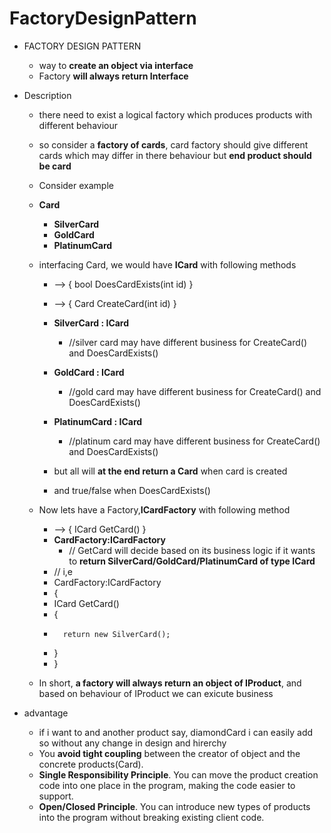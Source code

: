 # FactoryDesignPattern

- FACTORY DESIGN PATTERN
	- way to **create an object via interface**
	- Factory **will always return Interface**
	
- Description
	- there need to exist a logical factory which produces products with different behaviour
	- so consider a **factory of cards**, card factory should give different cards which may differ in there behaviour but **end product should be card**
	- Consider example
	- **Card**
		- **SilverCard** 
		- **GoldCard**
		- **PlatinumCard**
	- interfacing Card, we would have **ICard** with following methods
		- --> { bool DoesCardExists(int id) } 
		- --> { Card CreateCard(int id) }
		- **SilverCard : ICard**
			- //silver card may have different business for CreateCard() and DoesCardExists() 
		- **GoldCard : ICard**
			- //gold card may have different business for CreateCard() and DoesCardExists() 
		- **PlatinumCard : ICard**
			- //platinum card may have different business for CreateCard() and DoesCardExists() 
			
		- but all will **at the end return a Card** when card is created
		- and true/false when DoesCardExists()
	- Now lets have a Factory,**ICardFactory** with following method
		- --> { ICard GetCard() }
		- **CardFactory:ICardFactory**
			- // GetCard will decide based on its business logic if it wants to **return SilverCard/GoldCard/PlatinumCard of type ICard**
		- // i,e 
		- CardFactory:ICardFactory
		- {
		-	ICard GetCard()
		-	{
		-		return new SilverCard();
		-	}
		- }
					
	- In short, **a factory will always return an object of IProduct**, and based on behaviour of IProduct we can exicute business
	
- advantage
	- if i want to and another product say, diamondCard i can easily add so without any change in design and hirerchy
	- You **avoid tight coupling** between the creator of object and the concrete products(Card).
	- **Single Responsibility Principle**. You can move the product creation code into one place in the program, making the code easier to support.
	- **Open/Closed Principle**. You can introduce new types of products into the program without breaking existing client code.
	
		

